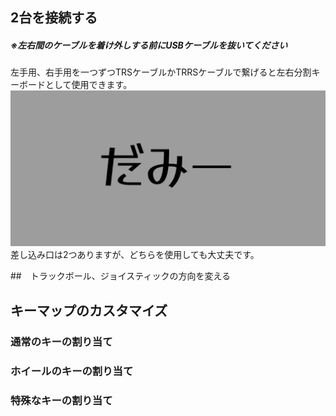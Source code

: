 ## 2台を接続する
##### ※左右間のケーブルを着け外しする前にUSBケーブルを抜いてください

左手用、右手用を一つずつTRSケーブルかTRRSケーブルで繋げると左右分割キーボードとして使用できます。
![ダミーキャプション ](../img/IMG_.jpeg)
差し込み口は2つありますが、どちらを使用しても大丈夫です。

##　トラックボール、ジョイスティックの方向を変える

## キーマップのカスタマイズ

### 通常のキーの割り当て

### ホイールのキーの割り当て

### 特殊なキーの割り当て



